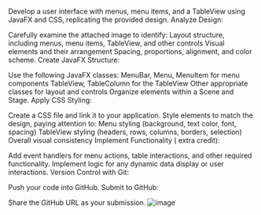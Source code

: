 Develop a user interface with menus, menu items, and a TableView using JavaFX and CSS, replicating the provided design.
Analyze Design:

Carefully examine the attached image to identify:
Layout structure, including menus, menu items, TableView, and other controls
Visual elements and their arrangement
Spacing, proportions, alignment, and color scheme.
Create JavaFX Structure:

Use the following JavaFX classes:
MenuBar, Menu, MenuItem for menu components
TableView, TableColumn for the TableView
Other appropriate classes for layout and controls
Organize elements within a Scene and Stage.
Apply CSS Styling:

Create a CSS file and link it to your application.
Style elements to match the design, paying attention to:
Menu styling (background, text color, font, spacing)
TableView styling (headers, rows, columns, borders, selection)
Overall visual consistency
Implement Functionality ( extra credit):

Add event handlers for menu actions, table interactions, and other required functionality.
Implement logic for any dynamic data display or user interactions.
Version Control with Git:

Push your code into GitHub.
Submit to GitHub:

Share the GitHub URL as your submission.
![image](https://github.com/Jkollar116/Kollar_HW4/assets/77344875/375d1f79-9823-49c8-8b2e-dd700499b1ec)

